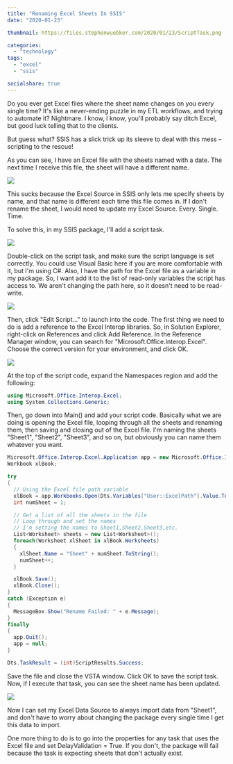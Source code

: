 ```yaml
---
title: "Renaming Excel Sheets In SSIS"
date: "2020-01-23"

thumbnail: https://files.stephenwuebker.com/2020/01/23/ScriptTask.png

categories: 
  - "technology"
tags: 
  - "excel"
  - "ssis"

socialshare: true
---
```


Do you ever get Excel files where the sheet name changes on you every single time? It's like a never-ending puzzle in my ETL workflows, and trying to automate it? Nightmare. I know, I know, you'll probably say ditch Excel, but good luck telling that to the clients.

But guess what? SSIS has a slick trick up its sleeve to deal with this mess – scripting to the rescue!

As you can see, I have an Excel file with the sheets named with a date. The next time I receive this file, the sheet will have a different name.

![](https://files.stephenwuebker.com/2020/01/23/ExcelSheetBeforeRename.png)

This sucks because the Excel Source in SSIS only lets me specify sheets by name, and that name is different each time this file comes in. If I don't rename the sheet, I would need to update my Excel Source. Every. Single. Time.

To solve this, in my SSIS package, I'll add a script task.

![](https://files.stephenwuebker.com/2020/01/23/ScriptTask.png)

Double-click on the script task, and make sure the script language is set correctly. You could use Visual Basic here if you are more comfortable with it, but I'm using C#. Also, I have the path for the Excel file as a variable in my package. So, I want add it to the list of read-only variables the script has access to. We aren't changing the path here, so it doesn't need to be read-write.

![](https://files.stephenwuebker.com/2020/01/23/ScriptTask_Config-1.png)

Then, click "Edit Script..." to launch into the code. The first thing we need to do is add a reference to the Excel Interop libraries. So, in Solution Explorer, right-click on References and click Add Reference. In the Reference Manager window, you can search for "Microsoft.Office.Interop.Excel". Choose the correct version for your environment, and click OK.

![](https://files.stephenwuebker.com/2020/01/23/ReferenceManager.png)

At the top of the script code, expand the Namespaces region and add the following:

```c#
using Microsoft.Office.Interop.Excel;
using System.Collections.Generic;
```

Then, go down into Main() and add your script code. Basically what we are doing is opening the Excel file, looping through all the sheets and renaming them, then saving and closing out of the Excel file. I'm naming the sheets "Sheet1", "Sheet2", "Sheet3", and so on, but obviously you can name them whatever you want.

```c#
Microsoft.Office.Interop.Excel.Application app = new Microsoft.Office.Interop.Excel.Application();
Workbook xlBook;

try
{
  // Using the Excel file path variable
  xlBook = app.Workbooks.Open(Dts.Variables["User::ExcelPath"].Value.ToString());
  int numSheet = 1;

  // Get a list of all the sheets in the file
  // Loop through and set the names
  // I'm setting the names to Sheet1,Sheet2,Sheet3,etc.
  List<Worksheet> sheets = new List<Worksheet>();
  foreach(Worksheet xlSheet in xlBook.Worksheets)
  {
    xlSheet.Name = "Sheet" + numSheet.ToString();
    numSheet++;
  }

  xlBook.Save();
  xlBook.Close();
}
catch (Exception e)
{
  MessageBox.Show("Rename Failed: " + e.Message);
}
finally
{
  app.Quit();
  app = null;
}

Dts.TaskResult = (int)ScriptResults.Success;
```

Save the file and close the VSTA window. Click OK to save the script task. Now, if I execute that task, you can see the sheet name has been updated.

![](https://files.stephenwuebker.com/2020/01/23/ExcelSheetAfterRename.png)

Now I can set my Excel Data Source to always import data from "Sheet1", and don't have to worry about changing the package every single time I get this data to import.

One more thing to do is to go into the properties for any task that uses the Excel file and set DelayValidation = True. If you don't, the package will fail because the task is expecting sheets that don't actually exist.
